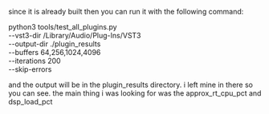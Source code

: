 since it is already built then you can run it with the following command:


python3 tools/test_all_plugins.py \
  --vst3-dir /Library/Audio/Plug-Ins/VST3 \
  --output-dir ./plugin_results \
  --buffers 64,256,1024,4096 \
  --iterations 200 \
  --skip-errors

  and the output will be in the plugin_results directory. i left mine in there so you can see. the main thing i was looking for was the
  approx_rt_cpu_pct and dsp_load_pct

  